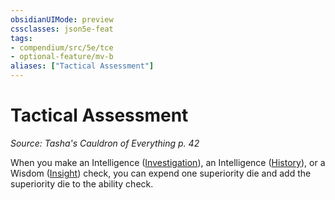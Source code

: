 ```yaml
---
obsidianUIMode: preview
cssclasses: json5e-feat
tags:
- compendium/src/5e/tce
- optional-feature/mv-b
aliases: ["Tactical Assessment"]
---
```

# Tactical Assessment
*Source: Tasha's Cauldron of Everything p. 42*  

When you make an Intelligence ([Investigation](/compendium/rules/skills.md#Investigation)), an Intelligence ([History](/compendium/rules/skills.md#History)), or a Wisdom ([Insight](/compendium/rules/skills.md#Insight)) check, you can expend one superiority die and add the superiority die to the ability check.